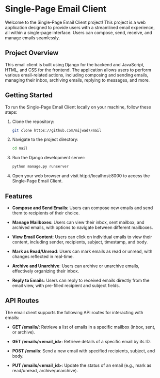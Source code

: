 # Single-Page Email Client

Welcome to the Single-Page Email Client project! This project is a web application designed to provide users with a streamlined email experience, all within a single-page interface. Users can compose, send, receive, and manage emails seamlessly.

## Project Overview

This email client is built using Django for the backend and JavaScript, HTML, and CSS for the frontend. The application allows users to perform various email-related actions, including composing and sending emails, managing their inbox, archiving emails, replying to messages, and more.

## Getting Started

To run the Single-Page Email Client locally on your machine, follow these steps:

1. Clone the repository:

    ```bash
    git clone https://github.com/mijwad7/mail
    ```

2. Navigate to the project directory:

    ```bash
    cd mail
    ```


3. Run the Django development server:

    ```bash
    python manage.py runserver
    ```

6. Open your web browser and visit http://localhost:8000 to access the Single-Page Email Client.

## Features

- **Compose and Send Emails**: Users can compose new emails and send them to recipients of their choice.
  
- **Manage Mailboxes**: Users can view their inbox, sent mailbox, and archived emails, with options to navigate between different mailboxes.
  
- **View Email Content**: Users can click on individual emails to view their content, including sender, recipients, subject, timestamp, and body.
  
- **Mark as Read/Unread**: Users can mark emails as read or unread, with changes reflected in real-time.
  
- **Archive and Unarchive**: Users can archive or unarchive emails, effectively organizing their inbox.
  
- **Reply to Emails**: Users can reply to received emails directly from the email view, with pre-filled recipient and subject fields.

## API Routes

The email client supports the following API routes for interacting with emails:

- **GET /emails/<mailbox>**: Retrieve a list of emails in a specific mailbox (inbox, sent, or archive).
  
- **GET /emails/<email_id>**: Retrieve details of a specific email by its ID.
  
- **POST /emails**: Send a new email with specified recipients, subject, and body.
  
- **PUT /emails/<email_id>**: Update the status of an email (e.g., mark as read/unread, archive/unarchive).
